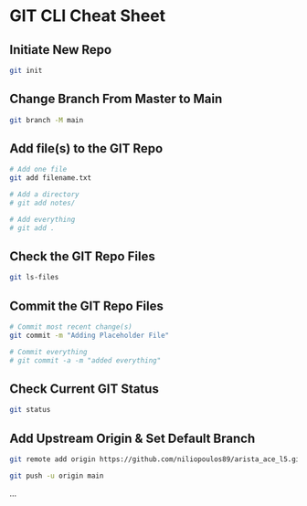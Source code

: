 
# GIT CLI Cheat Sheet

## Initiate New Repo

```bash
git init
```

## Change Branch From Master to Main

```bash
git branch -M main
```

## Add file(s) to the GIT Repo

```bash
# Add one file
git add filename.txt

# Add a directory
# git add notes/

# Add everything
# git add .
```

## Check the GIT Repo Files

```bash
git ls-files
```

## Commit  the GIT Repo Files

```bash
# Commit most recent change(s)
git commit -m "Adding Placeholder File"

# Commit everything
# git commit -a -m "added everything"
```

## Check Current GIT Status

```bash
git status
```

## Add Upstream Origin & Set Default Branch

```bash
git remote add origin https://github.com/niliopoulos89/arista_ace_l5.git

git push -u origin main
```

...